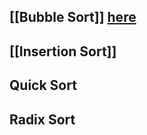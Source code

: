 ## **[[Bubble Sort]] [here](https://github.com/AMR-LORD/Algorithms-By-JS/blob/main/Topic%20Discussion/Sorting%20Algorithms/Bubble%20Sort.md)**
## **[[Insertion Sort]]**
## **Quick Sort**

## **Radix Sort**